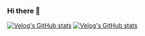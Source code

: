 ### Hi there 👋

[![Velog's GitHub stats](https://velog-readme-stats.vercel.app/api/badge?name=pc_jin)](https://velog.io/@pc_jin) 
[![Velog's GitHub stats](https://velog-readme-stats.vercel.app/api?name=pc_jin)](http://velog.io/@pc_jin/)

<!--
**devpcjin/devpcjin** is a ✨ _special_ ✨ repository because its `README.md` (this file) appears on your GitHub profile.

Here are some ideas to get you started:

- 🔭 I’m currently working on ...
- 🌱 I’m currently learning ...
- 👯 I’m looking to collaborate on ...
- 🤔 I’m looking for help with ...
- 💬 Ask me about ...
- 📫 How to reach me: ...
- 😄 Pronouns: ...
- ⚡ Fun fact: ...
-->

